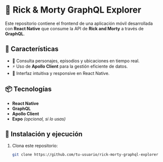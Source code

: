 # 🚀 Rick & Morty GraphQL Explorer  

Este repositorio contiene el frontend de una aplicación móvil desarrollada con **React Native** que consume la API de **Rick and Morty** a través de **GraphQL**.  

## 📌 Características  
- 🚀 Consulta personajes, episodios y ubicaciones en tiempo real.  
- ⚡ Uso de **Apollo Client** para la gestión eficiente de datos.  
- 🎨 Interfaz intuitiva y responsive en React Native.  

## 📦 Tecnologías  
- **React Native**  
- **GraphQL**  
- **Apollo Client**  
- **Expo** *(opcional, si lo usas)*  

## 🚀 Instalación y ejecución  
1. Clona este repositorio:  
   ```bash
   git clone https://github.com/tu-usuario/rick-morty-graphql-explorer.git
